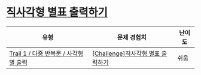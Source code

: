 # [직사각형 별표 출력하기](https://www.codetree.ai/trails/complete/curated-cards/challenge-print-stars-in-rectangle)

|유형|문제 경험치|난이도|
|---|---|---|
|[Trail 1 / 다중 반복문 / 사각형 별 출력](https://www.codetree.ai/trail-info/novice-low/)|[[Challenge]직사각형 별표 출력하기](https://www.codetree.ai/trails/complete/curated-cards/challenge-print-stars-in-rectangle/)|쉬움|

